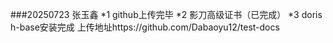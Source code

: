 ###20250723  张玉鑫
*1 github上传完毕
*2 影刀高级证书（已完成）
*3 doris h-base安装完成 
上传地址https://github.com/Dabaoyu12/test-docs

